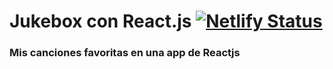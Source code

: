 # Jukebox con React.js [![Netlify Status](https://api.netlify.com/api/v1/badges/6a30c37f-45b1-4cd9-918d-38a2529cd635/deploy-status)](https://app.netlify.com/sites/react-jukebox/deploys)
### Mis canciones favoritas en una app de Reactjs


